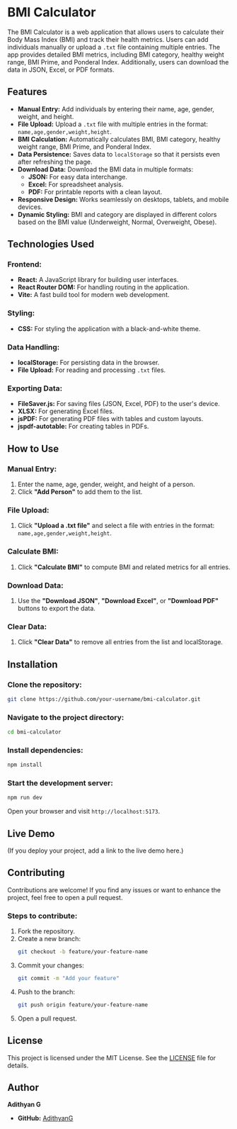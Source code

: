 # BMI Calculator

The BMI Calculator is a web application that allows users to calculate their Body Mass Index (BMI) and track their health metrics. Users can add individuals manually or upload a `.txt` file containing multiple entries. The app provides detailed BMI metrics, including BMI category, healthy weight range, BMI Prime, and Ponderal Index. Additionally, users can download the data in JSON, Excel, or PDF formats.

## Features

- **Manual Entry:** Add individuals by entering their name, age, gender, weight, and height.
- **File Upload:** Upload a `.txt` file with multiple entries in the format: `name,age,gender,weight,height`.
- **BMI Calculation:** Automatically calculates BMI, BMI category, healthy weight range, BMI Prime, and Ponderal Index.
- **Data Persistence:** Saves data to `localStorage` so that it persists even after refreshing the page.
- **Download Data:** Download the BMI data in multiple formats:
  - **JSON:** For easy data interchange.
  - **Excel:** For spreadsheet analysis.
  - **PDF:** For printable reports with a clean layout.
- **Responsive Design:** Works seamlessly on desktops, tablets, and mobile devices.
- **Dynamic Styling:** BMI and category are displayed in different colors based on the BMI value (Underweight, Normal, Overweight, Obese).

## Technologies Used

### Frontend:

- **React:** A JavaScript library for building user interfaces.
- **React Router DOM:** For handling routing in the application.
- **Vite:** A fast build tool for modern web development.

### Styling:

- **CSS:** For styling the application with a black-and-white theme.

### Data Handling:

- **localStorage:** For persisting data in the browser.
- **File Upload:** For reading and processing `.txt` files.

### Exporting Data:

- **FileSaver.js:** For saving files (JSON, Excel, PDF) to the user's device.
- **XLSX:** For generating Excel files.
- **jsPDF:** For generating PDF files with tables and custom layouts.
- **jspdf-autotable:** For creating tables in PDFs.

## How to Use

### Manual Entry:

1. Enter the name, age, gender, weight, and height of a person.
2. Click **"Add Person"** to add them to the list.

### File Upload:

1. Click **"Upload a .txt file"** and select a file with entries in the format: `name,age,gender,weight,height`.

### Calculate BMI:

1. Click **"Calculate BMI"** to compute BMI and related metrics for all entries.

### Download Data:

1. Use the **"Download JSON"**, **"Download Excel"**, or **"Download PDF"** buttons to export the data.

### Clear Data:

1. Click **"Clear Data"** to remove all entries from the list and localStorage.

## Installation

### Clone the repository:

```bash
git clone https://github.com/your-username/bmi-calculator.git
```

### Navigate to the project directory:

```bash
cd bmi-calculator
```

### Install dependencies:

```bash
npm install
```

### Start the development server:

```bash
npm run dev
```

Open your browser and visit `http://localhost:5173`.

## Live Demo

(If you deploy your project, add a link to the live demo here.)

## Contributing

Contributions are welcome! If you find any issues or want to enhance the project, feel free to open a pull request.

### Steps to contribute:

1. Fork the repository.
2. Create a new branch:
   ```bash
   git checkout -b feature/your-feature-name
   ```
3. Commit your changes:
   ```bash
   git commit -m "Add your feature"
   ```
4. Push to the branch:
   ```bash
   git push origin feature/your-feature-name
   ```
5. Open a pull request.

## License

This project is licensed under the MIT License. See the [LICENSE](LICENSE) file for details.

## Author

**Adithyan G**

- **GitHub:** [AdithyanG](https://github.com/Adithyan121)
